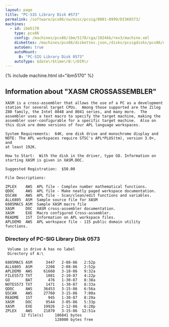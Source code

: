 ```yaml
---
layout: page
title: "PC-SIG Library Disk #573"
permalink: /software/pcx86/sw/misc/pcsig/0001-0999/DISK0573/
machines:
  - id: ibm5170
    type: pcx86
    config: /machines/pcx86/ibm/5170/cga/1024kb/rev3/machine.xml
    diskettes: /machines/pcx86/diskettes.json,/disks/pcsigdisks/pcx86/diskettes.json
    autoGen: true
    autoMount:
      B: "PC-SIG Library Disk 0573"
    autoType: $date\r$time\rB:\rDIR\r
---
```


{% include machine.html id="ibm5170" %}

## Information about "XASM CROSSASSEMBLER"

    XASM is a cross-assembler that allows the use of a PC as a development
    station for several target CPUs.  Among those supported are the Zilog
    Z80 family, the Intel 8048 and 8041 series, and many more.  The
    assembler uses a text macro to specify the target machine, making the
    assembler user-configurable for a specific target machine.  Also on
    this disk are demo versions of four APL language workspaces.
    
    System Requirements:  64K, one disk drive and monochrome display and
    NOTE: The APL workspaces require STSC's APL*PLUS(tm), version 3.0+, and
    at least 192K.
    
    How to Start:  With the disk in the driver, type GO. Information on
    starting XASM is given in XASM.DOC.
    
    Suggested Registration:  $50.00
    
    File Descriptions:
    
    ZPLEX    AWS  APL file - Complex number mathematical functions.
    QDOC     AWS  APL file - Make neatly paged workspace documentation.
    QSCAN    AWS  APL file - Scan/clean/edit functions and variables.
    ALL6805  ASM  Sample source file for XASM
    6805MACS ASM  Sample XASM macro file
    XASM     DOC  XASM cross-assembler documentation.
    XASM     EXE  Macro configured Cross-assembler.
    README   1ST  Information on APL workspace files.
    APLDEMO  AWS  APL workspace file - 115 public domain utility functions.

### Directory of PC-SIG Library Disk 0573

     Volume in drive A has no label
     Directory of A:\

    6805MACS ASM      3447   2-08-86   2:52p
    ALL6805  ASM      2208   2-08-86   2:52p
    APLDEMO  AWS     61660   3-18-86   9:32a
    FILES573 TXT      1081   2-10-87   4:22p
    GO       BAT       476   1-30-87   8:38a
    NOTES573 TXT      1471   1-30-87   8:33a
    QDOC     AWS     36453   3-15-86   6:56a
    QSCAN    AWS     27760   3-15-86   7:00a
    README   1ST       945   1-30-87   8:29a
    XASM     DOC      9544   3-05-86   5:33p
    XASM     EXE     19926   2-12-86   6:28p
    ZPLEX    AWS     21870   3-15-86  12:51a
           12 file(s)     186841 bytes
                          128000 bytes free
